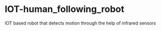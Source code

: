 # IOT-human_following_robot
IOT based robot that detects motion through the help of infrared sensors
